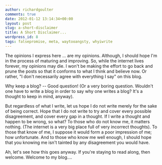 ```yaml
---
author: richardgoulter
comments: true
date: 2012-01-12 13:14:34+00:00
layout: post
slug: a-short-disclaimer
title: A Short Disclaimer...
wordpress_id: 8
tags: falsepromise, meta, waytooangsty, whyiwrite
---
```


The opinions I express here ... are my opinions. Although, I should hope I'm in the process of maturing and improving. So, while the internet lives forever, my opinions may die.
I won't be making the effort to go back and prune the posts so that it conforms to what I think and believe now.
Or rather, "I don't necessarily agree with everything I say" on this blog.

Why keep a blog? -- Good question! (Or a very boring question. Wouldn't one have to write a blog in order to say why one writes a blog? It's a thought to keep in mind, anyway).

But regardless of what I write, let us hope I do not write merely for the sake of being correct. Hope that I do not write to try and cover every possible disagreement, and cover every gap in a thought.
If I write a thought and happen to be wrong, so what? To those who do not know me, it matters nothing. (The internet is a very big place full of very incorrect thoughts). To those that know of me, I suppose it would form a poor impression of me; how unfortunate. And to those who know me well enough, I should hope that you knowing me isn't tainted by any disagreement you would have.

Ah, let's see how this goes anyway.
If you're staying to read along, then welcome.
Welcome to my blog....
